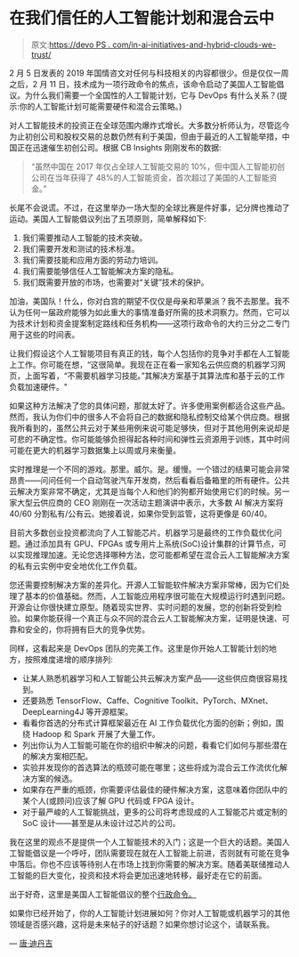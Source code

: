 # 在我们信任的人工智能计划和混合云中

> 原文:[https://devo PS . com/in-ai-initiatives-and-hybrid-clouds-we-trust/](https://devops.com/in-ai-initiatives-and-hybrid-clouds-we-trust/)

2 月 5 日发表的 2019 年国情咨文对任何与科技相关的内容都很少。但是仅仅一周之后，2 月 11 日，技术成为一项行政命令的焦点，该命令启动了美国人工智能倡议。为什么我们需要一个全国性的人工智能计划，它与 DevOps 有什么关系？(提示:你的人工智能计划可能需要硬件和混合云策略。)

对人工智能技术的投资正在全球范围内爆炸式增长。大多数分析师认为，尽管迄今为止初创公司和股权交易的总数仍然有利于美国，但由于最近的人工智能举措，中国正在迅速催生初创公司。根据 CB Insights 刚刚发布的数据:

> “虽然中国在 2017 年仅占全球人工智能交易的 10%，但中国人工智能初创公司在当年获得了 48%的人工智能资金，首次超过了美国的人工智能资金。”

长尾不会说谎。不过，在这里举办一场大型的全球比赛是件好事，记分牌也推动了运动。美国人工智能倡议列出了五项原则，简单解释如下:

1.  我们需要推动人工智能的技术突破。
2.  我们需要开发和测试的技术标准。
3.  我们需要技能和应用方面的劳动力培训。
4.  我们需要能够信任人工智能解决方案的隐私。
5.  我们既需要开放的市场，也需要对“关键”技术的保护。

加油，美国队！什么，你对白宫的期望不仅仅是母亲和苹果派？我不去那里。我不认为任何一届政府能够为如此重大的事情准备好所需的技术洞察力。然而，它可以为技术计划和资金提案制定路线和任务机构——这项行政命令的大约三分之二专门用于这些的时间表。

让我们假设这个人工智能项目有真正的钱，每个人包括你的竞争对手都在人工智能上工作。你可能在想，“这很简单。我现在正在看一家知名云供应商的机器学习网页，上面写着，“不需要机器学习技能。”其解决方案基于其算法库和基于云的工作负载加速硬件。"

如果这种方法解决了您的具体问题，那就太好了。许多使用案例都适合这些产品。然而，我认为你们中的很多人不会将自己的数据和隐私控制交给某个供应商。根据我所看到的，虽然公共云对于某些用例来说可能足够快，但对于其他用例来说却是可悲的不确定性。你可能能够负担得起各种时间和弹性云资源用于训练，其中时间可能在更大的机器学习数据集上以周或月来衡量。

实时推理是一个不同的游戏。那里。威尔。是。缓慢。一个错过的结果可能会非常昂贵——问问任何一个自动驾驶汽车开发商，然后看看后备箱里的所有硬件。公共云解决方案非常不确定，尤其是当每个人和他们的狗都开始使用它们的时候。另一家大型云供应商的 CEO 刚刚在一次活动主题演讲中表示，大多数 AI 解决方案将 40/60 分割私有/公有云。她接着说，如果你受到监管，这将更像是 60/40。

目前大多数创业投资都流向了人工智能芯片。机器学习是最终的工作负载优化问题。通过添加具有 GPU、FPGAs 或专用片上系统(SoC)设计集群的计算节点，可以实现推理加速。无论您选择哪种方法，您可能都希望在混合云人工智能解决方案的私有云实例中安全地优化工作负载。

您还需要控制解决方案的差异化。开源人工智能软件解决方案非常棒，因为它们处理了基本的价值基础。然而，人工智能应用程序很可能在大规模运行时遇到问题。开源会让你很快建立原型。随着现实世界、实时问题的发展，您的创新将受到检验。如果你能获得一个真正与众不同的混合云人工智能解决方案，证明是快速、可靠和安全的，你将拥有巨大的竞争优势。

同样，这看起来是 DevOps 团队的完美工作。这里是你开始人工智能计划的地方，按照难度递增的顺序排列:

*   让某人熟悉机器学习和人工智能公共云解决方案产品——这些供应商很容易找到。
*   还要熟悉 TensorFlow、Caffe、Cognitive Toolkit、PyTorch、MXnet、DeepLearning4J 等开源框架。
*   看看你首选的分布式计算框架最近在 AI 工作负载优化方面的创新；例如，围绕 Hadoop 和 Spark 开展了大量工作。
*   列出你认为人工智能可能在你的组织中解决的问题，看看它们如何与那些潜在的解决方案相匹配。
*   实验并发现你的首选算法的瓶颈可能在哪里；这些将成为混合云工作流优化解决方案的候选。
*   如果存在严重的瓶颈，你需要评估最佳的硬件解决方案，这意味着你团队中的某个人(或顾问)应该了解 GPU 代码或 FPGA 设计。
*   对于最严峻的人工智能挑战，更多的公司将考虑现成的人工智能芯片或定制的 SoC 设计——甚至是从未设计过芯片的公司。

我在这里的观点不是提供一个人工智能技术的入门；这是一个巨大的话题。美国人工智能倡议是一个呼吁，团队需要现在就在人工智能上前进，否则就有可能在竞争中落后。你也不应该等待别人在市场上找到你需要的解决方案。随着美联储推动人工智能的巨大变化，投资和技术将会更加迅速地转移，最好走在它的前面。

出于好奇，这里是美国人工智能倡议的整个[行政命令。](https://www.whitehouse.gov/presidential-actions/executive-order-maintaining-american-leadership-artificial-intelligence/)

如果你已经开始了，你的人工智能计划进展如何？你对人工智能或机器学习的其他领域是否感兴趣，这将是未来帖子的好话题？如果你想讨论这个，请联系我。

— [唐·迪丹吉](https://devops.com/author/don-dingee/)